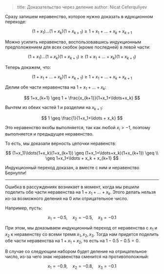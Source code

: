 >title: Доказательство через деление
>author: Nicat Ceferquliyev

Сразу запишем неравенство, которое нужно доказать в идукционном переходе:

$$ (1+x_1)\ldots(1+x_k)(1+x_{k+1}) \geq 1+x_1+\ldots + x_k + x_{k+1} $$

Можно усилить неравенство, воспользовавшись индукционным предположением для всех скобок (кроме последней) в левой части:

$$ (1+x_1)\ldots(1+x_k)(1+x_{k+1}) \geq (1+x_1+\ldots+x_k)(1+x_{k+1}) $$

Теперь докажем, что:

$$ (1+x_1+\ldots+x_k)(1+x_{k+1}) \geq 1+x_1+\ldots+x_k+x_{k+1} $$

Делим обе части неравенства на $1+x_1+\ldots + x_k$:

$$ 1+x_{k+1} \geq 1 + \frac{x_{k+1}}{1+x_1+\ldots+x_k} $$

Вычтем из обеих частей $1$ и разделим на $x_{k+1}$:

$$ 1 \geq \frac{1}{1+x_1+\ldots + x_k} $$

Это неравенство якобы выполняется, так как любой $x_i > -1$, поэтому выполняется и предыдущее неравенство.

То есть, мы доказали верность цепочки неравенств:

$$ (1+x_1)\ldots(1+x_k)(1+x_{k+1}) \geq (1+x_1+\ldots+x_k)(1+x_{k+1}) \geq \\ \geq 1+x_1+\ldots + x_k + x_{k+1} $$

Индукционный переход доказан, а вместе с ним и неравенство Бернулли!

___

Ошибка в рассуждениях возникает в момент, когда мы решили поделить обе части неравенства на $1+x_1+\ldots+x_k$. Этого делать нельзя из-за возможного деления на $0$ или отрицательное число.

Например, пусть:

$$ x_1 = -0.5, \quad x_2 = -0.5, \quad x_3 = -0.1 $$

При этом, мы доказываем индукционный переход от неравенства с $x_1$ и $x_2$ к неравенству со всеми тремя $x_1, x_2, x_3$. Тогда нам придется поделить обе части неравенства на $1+x_1+x_2$, то есть на $1-0.5-0.5=0$.

В случае со следующим набором будет деление на отрицательное число, из-за чего знак неравенства сменится на противоположный:

$$ x_1 = -0.9, \quad x_2 = -0.8, \quad x_3 = -0.1 $$